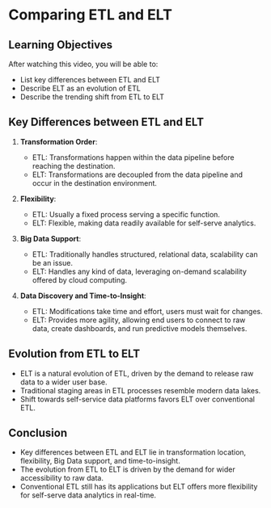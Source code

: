# Comparing ETL and ELT

## Learning Objectives
After watching this video, you will be able to:
- List key differences between ETL and ELT
- Describe ELT as an evolution of ETL
- Describe the trending shift from ETL to ELT

## Key Differences between ETL and ELT
1. **Transformation Order**:
   - ETL: Transformations happen within the data pipeline before reaching the destination.
   - ELT: Transformations are decoupled from the data pipeline and occur in the destination environment.

2. **Flexibility**:
   - ETL: Usually a fixed process serving a specific function.
   - ELT: Flexible, making data readily available for self-serve analytics.

3. **Big Data Support**:
   - ETL: Traditionally handles structured, relational data, scalability can be an issue.
   - ELT: Handles any kind of data, leveraging on-demand scalability offered by cloud computing.

4. **Data Discovery and Time-to-Insight**:
   - ETL: Modifications take time and effort, users must wait for changes.
   - ELT: Provides more agility, allowing end users to connect to raw data, create dashboards, and run predictive models themselves.

## Evolution from ETL to ELT
- ELT is a natural evolution of ETL, driven by the demand to release raw data to a wider user base.
- Traditional staging areas in ETL processes resemble modern data lakes.
- Shift towards self-service data platforms favors ELT over conventional ETL.

## Conclusion
- Key differences between ETL and ELT lie in transformation location, flexibility, Big Data support, and time-to-insight.
- The evolution from ETL to ELT is driven by the demand for wider accessibility to raw data.
- Conventional ETL still has its applications but ELT offers more flexibility for self-serve data analytics in real-time.

